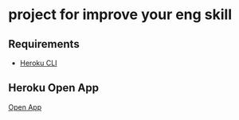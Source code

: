 # project for improve your eng skill

## Requirements

* [Heroku CLI](https://devcenter.heroku.com/articles/heroku-cli)

## Heroku Open App

[Open App](https://mixsentence.herokuapp.com/)